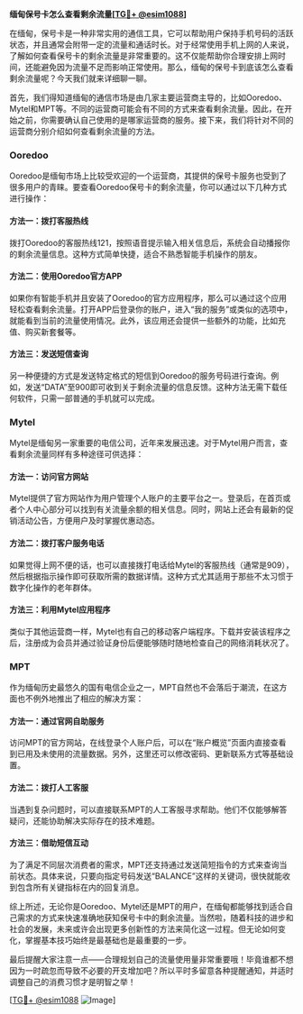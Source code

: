 **缅甸保号卡怎么查看剩余流量[[TG💪+ @esim1088](https://t.me/s/esim1088)]**

在缅甸，保号卡是一种非常实用的通信工具，它可以帮助用户保持手机号码的活跃状态，并且通常会附带一定的流量和通话时长。对于经常使用手机上网的人来说，了解如何查看保号卡的剩余流量是非常重要的。这不仅能帮助你合理安排上网时间，还能避免因为流量不足而影响正常使用。那么，缅甸的保号卡到底该怎么查看剩余流量呢？今天我们就来详细聊一聊。

首先，我们得知道缅甸的通信市场是由几家主要运营商主导的，比如Ooredoo、Mytel和MPT等。不同的运营商可能会有不同的方式来查看剩余流量。因此，在开始之前，你需要确认自己使用的是哪家运营商的服务。接下来，我们将针对不同的运营商分别介绍如何查看剩余流量的方法。

### Ooredoo

Ooredoo是缅甸市场上比较受欢迎的一个运营商，其提供的保号卡服务也受到了很多用户的青睐。要查看Ooredoo保号卡的剩余流量，你可以通过以下几种方式进行操作：

#### 方法一：拨打客服热线
拨打Ooredoo的客服热线121，按照语音提示输入相关信息后，系统会自动播报你的剩余流量信息。这种方式简单快捷，适合不熟悉智能手机操作的朋友。

#### 方法二：使用Ooredoo官方APP
如果你有智能手机并且安装了Ooredoo的官方应用程序，那么可以通过这个应用轻松查看剩余流量。打开APP后登录你的账户，进入“我的服务”或类似的选项中，就能看到当前的流量使用情况。此外，该应用还会提供一些额外的功能，比如充值、购买新套餐等。

#### 方法三：发送短信查询
另一种便捷的方式是发送特定格式的短信到Ooredoo的服务号码进行查询。例如，发送“DATA”至900即可收到关于剩余流量的信息反馈。这种方法无需下载任何软件，只需一部普通的手机就可以完成。

### Mytel

Mytel是缅甸另一家重要的电信公司，近年来发展迅速。对于Mytel用户而言，查看剩余流量同样有多种途径可供选择：

#### 方法一：访问官方网站
Mytel提供了官方网站作为用户管理个人账户的主要平台之一。登录后，在首页或者个人中心部分可以找到有关流量余额的相关信息。同时，网站上还会有最新的促销活动公告，方便用户及时掌握优惠动态。

#### 方法二：拨打客户服务电话
如果觉得上网不便的话，也可以直接拨打电话给Mytel的客服热线（通常是909），然后根据指示操作即可获取所需的数据详情。这种方式尤其适用于那些不太习惯于数字化操作的老年群体。

#### 方法三：利用Mytel应用程序
类似于其他运营商一样，Mytel也有自己的移动客户端程序。下载并安装该程序之后，注册成为会员并通过验证身份后便能够随时随地检查自己的网络消耗状况了。

### MPT

作为缅甸历史最悠久的国有电信企业之一，MPT自然也不会落后于潮流，在这方面也不例外地推出了相应的解决方案：

#### 方法一：通过官网自助服务
访问MPT的官方网站，在线登录个人账户后，可以在“账户概览”页面内直接查看到已用及未使用的流量数据。另外，这里还可以修改密码、更新联系方式等基础设置。

#### 方法二：拨打人工客服
当遇到复杂问题时，可以直接联系MPT的人工客服寻求帮助。他们不仅能够解答疑问，还能协助解决实际存在的技术难题。

#### 方法三：借助短信互动
为了满足不同层次消费者的需求，MPT还支持通过发送简短指令的方式来查询当前状态。具体来说，只要向指定号码发送“BALANCE”这样的关键词，很快就能收到包含所有关键指标在内的回复消息。

综上所述，无论你是Ooredoo、Mytel还是MPT的用户，在缅甸都能够找到适合自己需求的方式来快速准确地获知保号卡中的剩余流量。当然啦，随着科技的进步和社会的发展，未来或许会出现更多创新性的方法来简化这一过程。但无论如何变化，掌握基本技巧始终是最基础也是最重要的一步。

最后提醒大家注意一点——合理规划自己的流量使用量非常重要哦！毕竟谁都不想因为一时疏忽而导致不必要的开支增加吧？所以平时多留意各种提醒通知，并适时调整自己的消费习惯才是明智之举！

[[TG💪+ @esim1088](https://t.me/s/esim1088) ![Image](https://i.postimg.cc/4NQfJmqS/Snipaste-2025-05-13-00-14-12.png)]